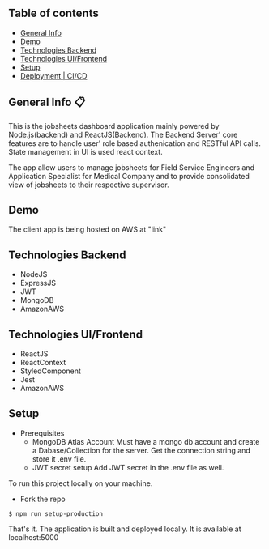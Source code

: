 ## Table of contents

- [ General Info ](#general-info)
- [ Demo ](#demo)
- [ Technologies Backend](#technologies)
- [ Technologies UI/Frontend](#technologies_ui)
- [ Setup ](#setup)
- [ Deployment | CI/CD ](#deployment)

## General Info :clipboard:

This is the jobsheets dashboard application mainly powered by Node.js(backend) and ReactJS(Backend). The Backend Server' core features are to handle user' role based authenication and RESTful API calls. State management in UI is used react context.

The app allow users to manage jobsheets for Field Service Engineers and Application Specialist for Medical Company and to provide consolidated view of jobsheets to their respective supervisor.

## Demo

The client app is being hosted on AWS at "link"

## Technologies Backend

- NodeJS
- ExpressJS
- JWT
- MongoDB
- AmazonAWS

## Technologies UI/Frontend

- ReactJS
- ReactContext
- StyledComponent
- Jest
- AmazonAWS

## Setup

- Prerequisites
  - MongoDB Atlas Account
    Must have a mongo db account and create a Dabase/Collection for the server. Get the connection string and store it .env file.
  - JWT secret setup
    Add JWT secret in the .env file as well.

To run this project locally on your machine.

- Fork the repo

```
$ npm run setup-production

```

That's it. The application is built and deployed locally. It is available at localhost:5000
